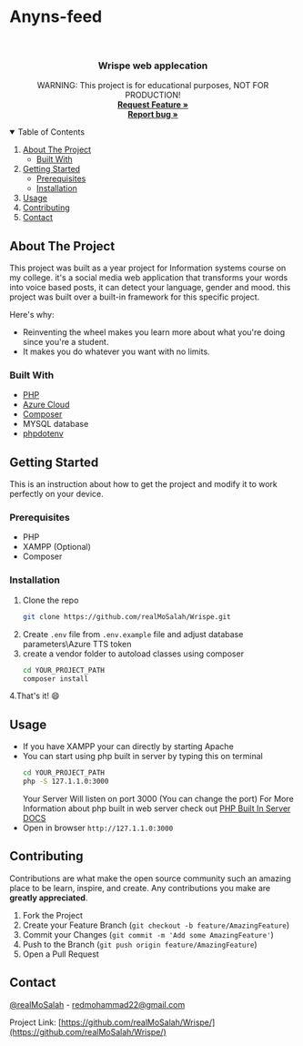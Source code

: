# Anyns-feed

<br />
<p align="center">
  <h3 align="center">Wrispe web applecation</h3>

  <p align="center">
    <span>WARNING</span>: This project is for educational purposes, NOT FOR PRODUCTION!
    <br />
    <a href="https://github.com/realMoSalah/Wrispe-feed/issues"><strong>Request Feature »</strong></a>
    <br />
    <a href="https://github.com/realMoSalah/Wrispe/issues"><strong>Report bug »</strong></a>
    <br />

    
  </p>
</p>



<!-- TABLE OF CONTENTS -->
<details open="open">
  <summary>Table of Contents</summary>
  <ol>
    <li>
      <a href="#about-the-project">About The Project</a>
      <ul>
        <li><a href="#built-with">Built With</a></li>
      </ul>
    </li>
    <li>
      <a href="#getting-started">Getting Started</a>
      <ul>
        <li><a href="#prerequisites">Prerequisites</a></li>
        <li><a href="#installation">Installation</a></li>
      </ul>
    </li>
    <li><a href="#usage">Usage</a></li>
    <li><a href="#contributing">Contributing</a></li>
    <li><a href="#contact">Contact</a></li>
  </ol>
</details>



<!-- ABOUT THE PROJECT -->
## About The Project


This project was built as a year project for Information systems course on my college. it's a social media web application that transforms your words into voice based posts, it can detect your language, gender and mood.
this project was built over a built-in framework for this specific project.

Here's why:
* Reinventing the wheel makes you learn more about what you're doing since you're a student.
* It makes you do whatever you want with no limits.

### Built With

* [PHP](https://www.php.net)
* [Azure Cloud](https://azure.microsoft.com/)
* [Composer](https://getcomposer.org/)
* MYSQL database
* [phpdotenv](https://github.com/vlucas/phpdotenv)

<!-- GETTING STARTED -->
## Getting Started

This is an instruction about how to get the project and modify it to work perfectly on your device.

### Prerequisites

* PHP
* XAMPP (Optional)
* Composer

### Installation

1. Clone the repo
   ```sh
   git clone https://github.com/realMoSalah/Wrispe.git
   ```
2. Create `.env` file from `.env.example` file and adjust database parameters\Azure TTS token
3. create a vendor folder to autoload classes using composer
   ```sh
   cd YOUR_PROJECT_PATH
   composer install
   ```
4.That's it! :smile:


<!-- USAGE EXAMPLES -->
## Usage

* If you have XAMPP your can directly by starting Apache
* You can start using php built in server by typing this on terminal
   ```sh
   cd YOUR_PROJECT_PATH
   php -S 127.1.1.0:3000
   ```
  Your Server Will listen on port 3000 (You can change the port)
  For More Information about php built in web server check out [PHP Built In Server DOCS](https://www.php.net/manual/en/features.commandline.webserver.php)
* Open in browser `http://127.1.1.0:3000`


<!-- CONTRIBUTING -->
## Contributing

Contributions are what make the open source community such an amazing place to be learn, inspire, and create. Any contributions you make are **greatly appreciated**.

1. Fork the Project
2. Create your Feature Branch (`git checkout -b feature/AmazingFeature`)
3. Commit your Changes (`git commit -m 'Add some AmazingFeature'`)
4. Push to the Branch (`git push origin feature/AmazingFeature`)
5. Open a Pull Request

<!-- CONTACT -->
## Contact

[@realMoSalah](https://facebook.com/realmosalah) - redmohammad22@gmail.com

Project Link: [https://github.com/realMoSalah/Wrispe/](https://github.com/realMoSalah/Wrispe/)
